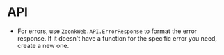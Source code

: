 # API

- For errors, use `ZoonkWeb.API.ErrorResponse` to format the error response. If it doesn't have a function for the specific error you need, create a new one.
